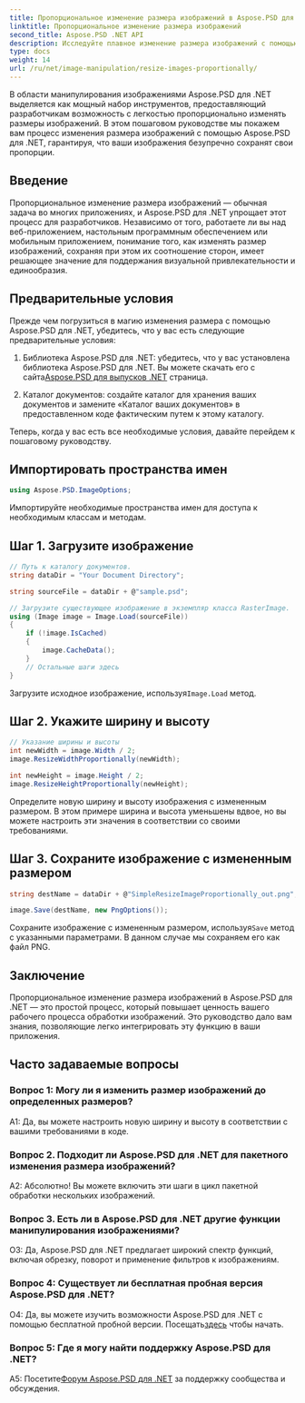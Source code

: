```yaml
---
title: Пропорциональное изменение размера изображений в Aspose.PSD для .NET
linktitle: Пропорциональное изменение размера изображений
second_title: Aspose.PSD .NET API
description: Исследуйте плавное изменение размера изображений с помощью Aspose.PSD для .NET. Загрузите библиотеку, следуйте нашему руководству и расширьте свои возможности обработки изображений.
type: docs
weight: 14
url: /ru/net/image-manipulation/resize-images-proportionally/
---
```

В области манипулирования изображениями Aspose.PSD для .NET выделяется как мощный набор инструментов, предоставляющий разработчикам возможность с легкостью пропорционально изменять размеры изображений. В этом пошаговом руководстве мы покажем вам процесс изменения размера изображений с помощью Aspose.PSD для .NET, гарантируя, что ваши изображения безупречно сохранят свои пропорции.

## Введение

Пропорциональное изменение размера изображений — обычная задача во многих приложениях, и Aspose.PSD для .NET упрощает этот процесс для разработчиков. Независимо от того, работаете ли вы над веб-приложением, настольным программным обеспечением или мобильным приложением, понимание того, как изменять размер изображений, сохраняя при этом их соотношение сторон, имеет решающее значение для поддержания визуальной привлекательности и единообразия.

## Предварительные условия

Прежде чем погрузиться в магию изменения размера с помощью Aspose.PSD для .NET, убедитесь, что у вас есть следующие предварительные условия:

1.  Библиотека Aspose.PSD для .NET: убедитесь, что у вас установлена библиотека Aspose.PSD для .NET. Вы можете скачать его с сайта[Aspose.PSD для выпусков .NET](https://releases.aspose.com/psd/net/) страница.

2. Каталог документов: создайте каталог для хранения ваших документов и замените «Каталог ваших документов» в предоставленном коде фактическим путем к этому каталогу.

Теперь, когда у вас есть все необходимые условия, давайте перейдем к пошаговому руководству.

## Импортировать пространства имен

```csharp
using Aspose.PSD.ImageOptions;
```

Импортируйте необходимые пространства имен для доступа к необходимым классам и методам.

## Шаг 1. Загрузите изображение

```csharp
// Путь к каталогу документов.
string dataDir = "Your Document Directory";

string sourceFile = dataDir + @"sample.psd";

// Загрузите существующее изображение в экземпляр класса RasterImage.
using (Image image = Image.Load(sourceFile))
{
	if (!image.IsCached)
	{
		image.CacheData();
	}
	// Остальные шаги здесь
}
```

 Загрузите исходное изображение, используя`Image.Load` метод.

## Шаг 2. Укажите ширину и высоту

```csharp
// Указание ширины и высоты
int newWidth = image.Width / 2;
image.ResizeWidthProportionally(newWidth);

int newHeight = image.Height / 2;
image.ResizeHeightProportionally(newHeight);
```

Определите новую ширину и высоту изображения с измененным размером. В этом примере ширина и высота уменьшены вдвое, но вы можете настроить эти значения в соответствии со своими требованиями.

## Шаг 3. Сохраните изображение с измененным размером

```csharp
string destName = dataDir + @"SimpleResizeImageProportionally_out.png";

image.Save(destName, new PngOptions());
```

 Сохраните изображение с измененным размером, используя`Save` метод с указанными параметрами. В данном случае мы сохраняем его как файл PNG.

## Заключение

Пропорциональное изменение размера изображений в Aspose.PSD для .NET — это простой процесс, который повышает ценность вашего рабочего процесса обработки изображений. Это руководство дало вам знания, позволяющие легко интегрировать эту функцию в ваши приложения.

## Часто задаваемые вопросы

### Вопрос 1: Могу ли я изменить размер изображений до определенных размеров?

A1: Да, вы можете настроить новую ширину и высоту в соответствии с вашими требованиями в коде.

### Вопрос 2. Подходит ли Aspose.PSD для .NET для пакетного изменения размера изображений?

А2: Абсолютно! Вы можете включить эти шаги в цикл пакетной обработки нескольких изображений.

### Вопрос 3. Есть ли в Aspose.PSD для .NET другие функции манипулирования изображениями?

О3: Да, Aspose.PSD для .NET предлагает широкий спектр функций, включая обрезку, поворот и применение фильтров к изображениям.

### Вопрос 4: Существует ли бесплатная пробная версия Aspose.PSD для .NET?

 О4: Да, вы можете изучить возможности Aspose.PSD для .NET с помощью бесплатной пробной версии. Посещать[здесь](https://releases.aspose.com/) чтобы начать.

### Вопрос 5: Где я могу найти поддержку Aspose.PSD для .NET?

 A5: Посетите[Форум Aspose.PSD для .NET](https://forum.aspose.com/c/psd/34) за поддержку сообщества и обсуждения.